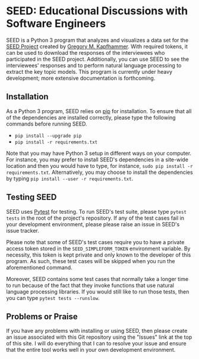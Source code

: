 # SEED: Educational Discussions with Software Engineers

SEED is a Python 3 program that analyzes and visualizes a data set for the [SEED
Project](http://www.cs.allegheny.edu/sites/gkapfham/seed/) created by [Gregory
M. Kapfhammer](http://www.cs.allegheny.edu/sites/gkapfham/). With required
tokens, it can be used to download the responses of the interviewees who
participated in the SEED project. Additionally, you can use SEED to see the
interviewees' responses and to perform natural language processing to extract
the key topic models. This program is currently under heavy development; more
extensive documentation is forthcoming.

## Installation

As a Python 3 program, SEED relies on
[pip](https://pip.pypa.io/en/stable/installing/) for installation. To ensure
that all of the dependencies are installed correctly, please type the following
commands before running SEED.

- `pip install --upgrade pip`
- `pip install -r requirements.txt`

Note that you may have Python 3 setup in different ways on your computer. For
instance, you may prefer to install SEED's dependencies in a site-wide
location and then you would have to type, for instance, `sudo pip install -r
requirements.txt`. Alternatively, you may choose to install the dependencies by
typing `pip install --user -r requirements.txt`.

## Testing SEED

SEED uses [Pytest](https://docs.pytest.org/en/latest/) for testing. To run
SEED's test suite, please type `pytest tests` in the root of the project's
repository. If any of the test cases fail in your development environment,
please please raise an issue in SEED's issue tracker.

Please note that some of SEED's test cases require you to have a private access
token stored in the `SEED_SIMPLEFORM_TOKEN` environment variable. By necessity,
this token is kept private and only known to the developer of this program. As
such, these test cases will be skipped when you run the aforementioned command.

Moreover, SEED contains some test cases that normally take a longer time to run
because of the fact that they invoke functions that use natural language
processing libraries. If you would still like to run those tests, then you can
type `pytest tests --runslow`.

## Problems or Praise

If you have any problems with installing or using SEED, then please create an
issue associated with this Git repository using the "Issues" link at the top of
this site. I will do everything that I can to resolve your issue and ensure that
the entire tool works well in your own development environment.
